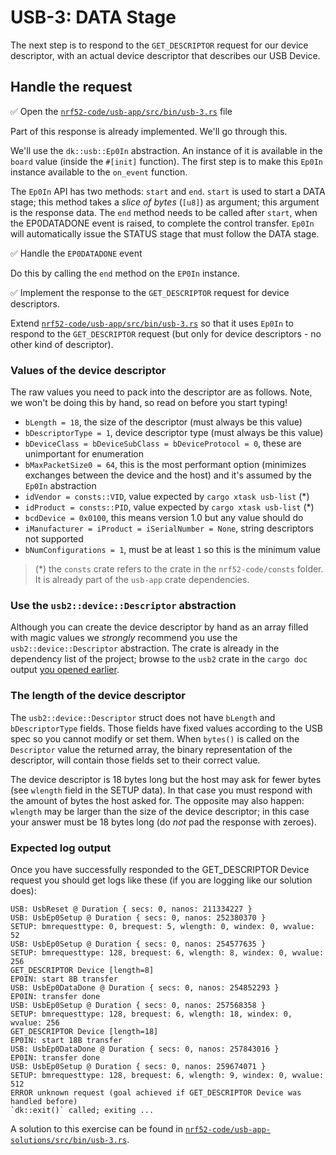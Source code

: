 # USB-3: DATA Stage

The next step is to respond to the `GET_DESCRIPTOR` request for our device descriptor, with an actual device descriptor that describes our USB Device.

## Handle the request

✅ Open the [`nrf52-code/usb-app/src/bin/usb-3.rs`][usb_3] file

Part of this response is already implemented. We'll go through this.

We'll use the `dk::usb::Ep0In` abstraction. An instance of it is available in the `board` value (inside the `#[init]` function). The first step is to make this `Ep0In` instance available to the `on_event` function.

The `Ep0In` API has two methods: `start` and `end`. `start` is used to start a DATA stage; this method takes a *slice of bytes* (`[u8]`) as argument; this argument is the response data. The `end` method needs to be called after `start`, when the EP0DATADONE event is raised, to complete the control transfer. `Ep0In` will automatically issue the STATUS stage that must follow the DATA stage.

✅ Handle the `EP0DATADONE` event

Do this by calling the `end` method on the `EP0In` instance.

✅ Implement the response to the `GET_DESCRIPTOR` request for device descriptors.

Extend [`nrf52-code/usb-app/src/bin/usb-3.rs`][usb_3] so that it uses `Ep0In` to respond to the `GET_DESCRIPTOR` request (but only for device descriptors - no other kind of descriptor).

### Values of the device descriptor

The raw values you need to pack into the descriptor are as follows. Note, we won't be doing this by hand, so read on before you start typing!

- `bLength = 18`, the size of the descriptor (must always be this value)
- `bDescriptorType = 1`, device descriptor type (must always be this value)
- `bDeviceClass = bDeviceSubClass = bDeviceProtocol = 0`, these are unimportant for enumeration
- `bMaxPacketSize0 = 64`, this is the most performant option (minimizes exchanges between the device and the host) and it's assumed by the `Ep0In` abstraction
- `idVendor = consts::VID`, value expected by `cargo xtask usb-list` (\*)
- `idProduct = consts::PID`, value expected by `cargo xtask usb-list` (\*)
- `bcdDevice = 0x0100`, this means version 1.0 but any value should do
- `iManufacturer = iProduct = iSerialNumber = None`, string descriptors not supported
- `bNumConfigurations = 1`, must be at least `1` so this is the minimum value

>(\*) the `consts` crate refers to the crate in the `nrf52-code/consts` folder. It is already part of the `usb-app` crate dependencies.

### Use the `usb2::device::Descriptor` abstraction

Although you can create the device descriptor by hand as an array filled with magic values we *strongly* recommend you use the `usb2::device::Descriptor` abstraction. The crate is already in the dependency list of the project; browse to the `usb2` crate in the `cargo doc` output [you opened earlier](./nrf52-usb-api-documentation.md).

### The length of the device descriptor

The `usb2::device::Descriptor` struct does not have `bLength` and `bDescriptorType` fields. Those fields have fixed values according to the USB spec so you cannot modify or set them. When `bytes()` is called on the `Descriptor` value the returned array, the binary representation of the descriptor, will contain those fields set to their correct value.

The device descriptor is 18 bytes long but the host may ask for fewer bytes (see `wlength` field in the SETUP data). In that case you must respond with the amount of bytes the host asked for. The opposite may also happen: `wlength` may be larger than the size of the device descriptor; in this case your answer must be 18 bytes long (do *not* pad the response with zeroes).

### Expected log output

Once you have successfully responded to the GET_DESCRIPTOR Device request you should get logs like these (if you are logging like our solution does):

```text
USB: UsbReset @ Duration { secs: 0, nanos: 211334227 }
USB: UsbEp0Setup @ Duration { secs: 0, nanos: 252380370 }
SETUP: bmrequesttype: 0, brequest: 5, wlength: 0, windex: 0, wvalue: 52
USB: UsbEp0Setup @ Duration { secs: 0, nanos: 254577635 }
SETUP: bmrequesttype: 128, brequest: 6, wlength: 8, windex: 0, wvalue: 256
GET_DESCRIPTOR Device [length=8]
EP0IN: start 8B transfer
USB: UsbEp0DataDone @ Duration { secs: 0, nanos: 254852293 }
EP0IN: transfer done
USB: UsbEp0Setup @ Duration { secs: 0, nanos: 257568358 }
SETUP: bmrequesttype: 128, brequest: 6, wlength: 18, windex: 0, wvalue: 256
GET_DESCRIPTOR Device [length=18]
EP0IN: start 18B transfer
USB: UsbEp0DataDone @ Duration { secs: 0, nanos: 257843016 }
EP0IN: transfer done
USB: UsbEp0Setup @ Duration { secs: 0, nanos: 259674071 }
SETUP: bmrequesttype: 128, brequest: 6, wlength: 9, windex: 0, wvalue: 512
ERROR unknown request (goal achieved if GET_DESCRIPTOR Device was handled before)
`dk::exit()` called; exiting ...
```

A solution to this exercise can be found in [`nrf52-code/usb-app-solutions/src/bin/usb-3.rs`](../../nrf52-code/usb-app-solutions/src/bin/usb-3.rs).

[usb_3]: ../../nrf52-code/usb-app/src/bin/usb-3.rs
